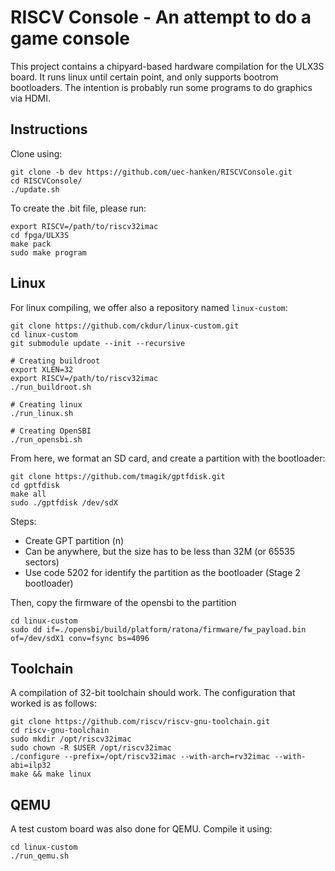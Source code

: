 # RISCV Console - An attempt to do a game console

This project contains a chipyard-based hardware compilation for the ULX3S board.
It runs linux until certain point, and only supports bootrom bootloaders.
The intention is probably run some programs to do graphics via HDMI.

## Instructions

Clone using:

```shell
git clone -b dev https://github.com/uec-hanken/RISCVConsole.git
cd RISCVConsole/
./update.sh
```

To create the .bit file, please run:

```shell
export RISCV=/path/to/riscv32imac
cd fpga/ULX3S
make pack
sudo make program
```

## Linux

For linux compiling, we offer also a repository named `linux-custom`:

```shell
git clone https://github.com/ckdur/linux-custom.git
cd linux-custom
git submodule update --init --recursive

# Creating buildroot
export XLEN=32
export RISCV=/path/to/riscv32imac
./run_buildroot.sh

# Creating linux
./run_linux.sh

# Creating OpenSBI
./run_opensbi.sh
```

From here, we format an SD card, and create a partition with the bootloader:

```shell
git clone https://github.com/tmagik/gptfdisk.git
cd gptfdisk
make all
sudo ./gptfdisk /dev/sdX
```

Steps:
- Create GPT partition (n)
- Can be anywhere, but the size has to be less than 32M (or 65535 sectors)
- Use code 5202 for identify the partition as the bootloader (Stage 2 bootloader)

Then, copy the firmware of the opensbi to the partition

```shell
cd linux-custom
sudo dd if=./opensbi/build/platform/ratona/firmware/fw_payload.bin of=/dev/sdX1 conv=fsync bs=4096
```

## Toolchain

A compilation of 32-bit toolchain should work. The configuration that worked is as follows:

```shell
git clone https://github.com/riscv/riscv-gnu-toolchain.git
cd riscv-gnu-toolchain
sudo mkdir /opt/riscv32imac
sudo chown -R $USER /opt/riscv32imac
./configure --prefix=/opt/riscv32imac --with-arch=rv32imac --with-abi=ilp32
make && make linux
```

## QEMU

A test custom board was also done for QEMU. Compile it using:

```shell
cd linux-custom
./run_qemu.sh
```
